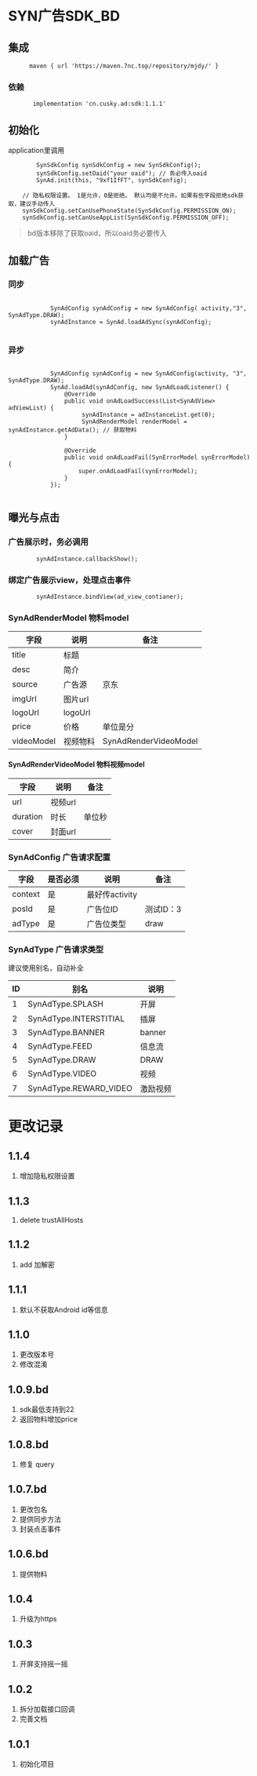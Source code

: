 # SYN广告SDK_BD

## 集成
  ```
		maven { url 'https://maven.7nc.top/repository/mjdy/' }
  ```

### 依赖

 ```
 		implementation 'cn.cusky.ad:sdk:1.1.1'
 ```


## 初始化

application里调用

```
        SynSdkConfig synSdkConfig = new SynSdkConfig();
        synSdkConfig.setOaid("your oaid"); // 务必传入oaid
        SynAd.init(this, "9xf1IfFT", synSdkConfig);
```

        // 隐私权限设置。 1是允许，0是拒绝。 默认均是不允许。如果有些字段拒绝sdk获取，建议手动传入
        synSdkConfig.setCanUsePhoneState(SynSdkConfig.PERMISSION_ON);
        synSdkConfig.setCanUseAppList(SynSdkConfig.PERMISSION_OFF);

> bd版本移除了获取oaid，所以oaid务必要传入

## 加载广告

### 同步


```

			SynAdConfig synAdConfig = new SynAdConfig( activity,"3", SynAdType.DRAW);
			synAdInstance = SynAd.loadAdSync(synAdConfig);
			
```

### 异步

```

			SynAdConfig synAdConfig = new SynAdConfig(activity, "3", SynAdType.DRAW);
			SynAd.loadAd(synAdConfig, new SynAdLoadListener() {
			    @Override
			    public void onAdLoadSuccess(List<SynAdView> adViewList) {
			         synAdInstance = adInstanceList.get(0);
			         SynAdRenderModel renderModel = synAdInstance.getAdData(); // 获取物料
			    }
			
			    @Override
			    public void onAdLoadFail(SynErrorModel synErrorModel) {
			        super.onAdLoadFail(synErrorModel);
			    }
			});
			

```

## 曝光与点击

### 广告展示时，务必调用

```
		synAdInstance.callbackShow();
```

### 绑定广告展示view，处理点击事件
```
		synAdInstance.bindView(ad_view_contianer);
```


### SynAdRenderModel 物料model
 字段  | 说明      | 备注
---|---------| --- 
title| 标题      |
desc | 简介      |
source | 广告源     | 京东
imgUrl | 图片url   |
logoUrl | logoUrl |
price | 价格      | 单位是分
videoModel | 视频物料    | SynAdRenderVideoModel

#### SynAdRenderVideoModel 物料视频model

   字段  |说明 | 备注
---| --- | --- 
url| 视频url |
duration| 时长 | 单位秒
cover | 封面url |

### SynAdConfig 广告请求配置


   字段   | 是否必须|说明 | 备注
---| --- | --- | ---
context| 是 | 最好传activity |
posId | 是| 广告位ID| 测试ID：3
adType | 是| 广告位类型 | draw

### SynAdType 广告请求类型

建议使用别名，自动补全

   ID   |别名 | 说明
---| --- | ---
1 | SynAdType.SPLASH | 开屏
2 | SynAdType.INTERSTITIAL|插屏
3 | SynAdType.BANNER| banner
4 | SynAdType.FEED | 信息流
5 | SynAdType.DRAW | DRAW
6 | SynAdType.VIDEO | 视频
7 | SynAdType.REWARD_VIDEO | 激励视频


# 更改记录

## 1.1.4
1. 增加隐私权限设置

## 1.1.3
1. delete trustAllHosts

## 1.1.2
1. add 加解密

## 1.1.1
1. 默认不获取Android id等信息

## 1.1.0
1. 更改版本号
2. 修改混淆

## 1.0.9.bd
1. sdk最低支持到22
2. 返回物料增加price

## 1.0.8.bd
1. 修复 query

## 1.0.7.bd
1. 更改包名
2. 提供同步方法
3. 封装点击事件

## 1.0.6.bd
1. 提供物料

## 1.0.4
1. 升级为https
## 1.0.3
1. 开屏支持摇一摇

## 1.0.2
1. 拆分加载接口回调
2. 完善文档

## 1.0.1
1. 初始化项目